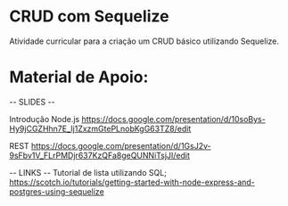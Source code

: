 # CRUD com Sequelize
Atividade curricular para a criação um CRUD básico utilizando Sequelize.

# Material de Apoio:
-- SLIDES --

Introdução Node.js  https://docs.google.com/presentation/d/10soBys-Hy9jCGZHhn7E_Ij1ZxzmGtePLnobKgG63TZ8/edit

REST  https://docs.google.com/presentation/d/1GsJ2v-9sFbv1V_FLrPMDjr637KzQFa8geQUNNiTsjJI/edit

-- LINKS --
Tutorial de lista utilizando SQL;
https://scotch.io/tutorials/getting-started-with-node-express-and-postgres-using-sequelize
